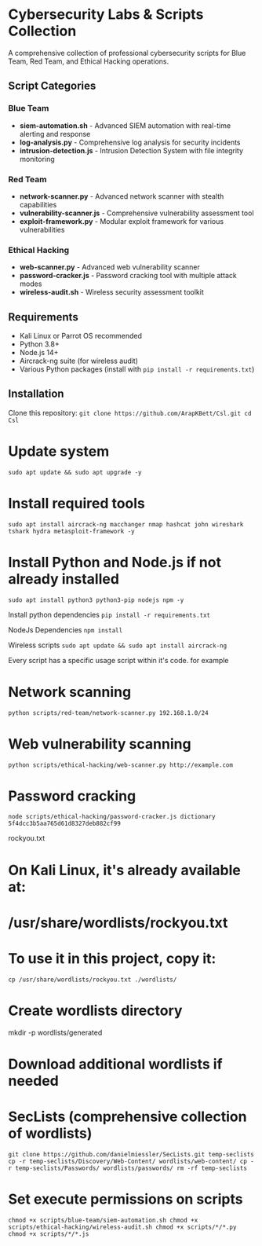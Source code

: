 # Cybersecurity Labs & Scripts Collection

A comprehensive collection of professional cybersecurity scripts for Blue Team, Red Team, and Ethical Hacking operations.

## Script Categories

### Blue Team
- **siem-automation.sh** - Advanced SIEM automation with real-time alerting and response
- **log-analysis.py** - Comprehensive log analysis for security incidents
- **intrusion-detection.js** - Intrusion Detection System with file integrity monitoring

### Red Team
- **network-scanner.py** - Advanced network scanner with stealth capabilities
- **vulnerability-scanner.js** - Comprehensive vulnerability assessment tool
- **exploit-framework.py** - Modular exploit framework for various vulnerabilities

### Ethical Hacking
- **web-scanner.py** - Advanced web vulnerability scanner
- **password-cracker.js** - Password cracking tool with multiple attack modes
- **wireless-audit.sh** - Wireless security assessment toolkit

## Requirements

- Kali Linux or Parrot OS recommended
- Python 3.8+
- Node.js 14+
- Aircrack-ng suite (for wireless audit)
- Various Python packages (install with `pip install -r requirements.txt`)

## Installation

Clone this repository:
`git clone https://github.com/ArapKBett/Csl.git
cd Csl`

# Update system
`sudo apt update && sudo apt upgrade -y`

# Install required tools
`sudo apt install aircrack-ng macchanger nmap hashcat john wireshark tshark hydra metasploit-framework -y`

# Install Python and Node.js if not already installed
`sudo apt install python3 python3-pip nodejs npm -y`

Install python dependencies 
`pip install -r requirements.txt`


NodeJs Dependencies 
`npm install`

Wireless scripts
`sudo apt update && sudo apt install aircrack-ng`

Every script has a specific usage script within it's code. for example 
# Network scanning
`python scripts/red-team/network-scanner.py 192.168.1.0/24`

# Web vulnerability scanning
`python scripts/ethical-hacking/web-scanner.py http://example.com`

# Password cracking
`node scripts/ethical-hacking/password-cracker.js dictionary 5f4dcc3b5aa765d61d8327deb882cf99`

rockyou.txt
# On Kali Linux, it's already available at:
# /usr/share/wordlists/rockyou.txt

# To use it in this project, copy it:
`cp /usr/share/wordlists/rockyou.txt ./wordlists/`

# Create wordlists directory
mkdir -p wordlists/generated

# Download additional wordlists if needed
# SecLists (comprehensive collection of wordlists)
`git clone https://github.com/danielmiessler/SecLists.git temp-seclists
cp -r temp-seclists/Discovery/Web-Content/ wordlists/web-content/
cp -r temp-seclists/Passwords/ wordlists/passwords/
rm -rf temp-seclists`

# Set execute permissions on scripts
`chmod +x scripts/blue-team/siem-automation.sh
chmod +x scripts/ethical-hacking/wireless-audit.sh
chmod +x scripts/*/*.py
chmod +x scripts/*/*.js`
